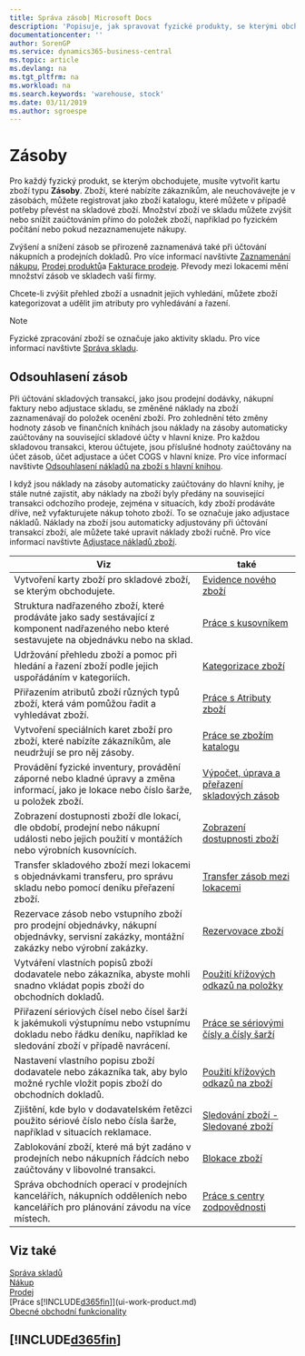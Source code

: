 ```yaml
---
title: Správa zásob| Microsoft Docs
description: 'Popisuje, jak spravovat fyzické produkty, se kterými obchodujete, například manipulaci se zásobami ve vašem skladu.'
documentationcenter: ''
author: SorenGP
ms.service: dynamics365-business-central
ms.topic: article
ms.devlang: na
ms.tgt_pltfrm: na
ms.workload: na
ms.search.keywords: 'warehouse, stock'
ms.date: 03/11/2019
ms.author: sgroespe
---
```


# <a name="inventory"></a>Zásoby
Pro každý fyzický produkt, se kterým obchodujete, musíte vytvořit kartu zboží typu **Zásoby**. Zboží, které nabízíte zákazníkům, ale neuchovávejte je v zásobách, můžete registrovat jako zboží katalogu, které můžete v případě potřeby převést na skladové zboží. Množství zboží ve skladu můžete zvýšit nebo snížit zaúčtováním přímo do položek zboží, například po fyzickém počítání nebo pokud nezaznamenujete nákupy.

Zvýšení a snížení zásob se přirozeně zaznamenává také při účtování nákupních a prodejních dokladů. Pro více informací navštivte [Zaznamenání nákupu](purchasing-how-record-purchases.md), [Prodej produktů](sales-how-sell-products.md)a [Fakturace prodeje](sales-how-invoice-sales.md). Převody mezi lokacemi mění množství zásob ve skladech vaší firmy.   

Chcete-li zvýšit přehled zboží a usnadnit jejich vyhledání, můžete zboží kategorizovat a udělit jim atributy pro vyhledávání a řazení.

> [!NOTE]
> Fyzické zpracování zboží se označuje jako aktivity skladu. Pro více informací navštivte [Správa skladu](warehouse-manage-warehouse.md).

## <a name="inventory-reconciliation"></a>Odsouhlasení zásob
Při účtování skladových transakcí, jako jsou prodejní dodávky, nákupní faktury nebo adjustace skladu, se změněné náklady na zboží zaznamenávají do položek ocenění zboží. Pro zohlednění této změny hodnoty zásob ve finančních knihách jsou náklady na zásoby automaticky zaúčtovány na související skladové účty v hlavní knize. Pro každou skladovou transakci, kterou účtujete, jsou příslušné hodnoty zaúčtovány na účet zásob, účet adjustace a účet COGS v hlavní knize. Pro více informací navštivte [Odsouhlasení nákladů na zboží s hlavní knihou](finance-how-to-post-inventory-costs-to-the-general-ledger.md).

I když jsou náklady na zásoby automaticky zaúčtovány do hlavní knihy, je stále nutné zajistit, aby náklady na zboží byly předány na související transakci odchozího prodeje, zejména v situacích, kdy zboží prodáváte dříve, než vyfakturujete nákup tohoto zboží. To se označuje jako adjustace nákladů. Náklady na zboží jsou automaticky adjustovány při účtování transakcí zboží, ale můžete také upravit náklady zboží ručně. Pro více informací navštivte [Adjustace nákladů zboží](inventory-how-adjust-item-costs.md).

|Viz |také |
|---|----|
|Vytvoření karty zboží pro skladové zboží, se kterým obchodujete.|[Evidence nového zboží](inventory-how-register-new-items.md)|
|Struktura nadřazeného zboží, které prodáváte jako sady sestávající z komponent nadřazeného nebo které sestavujete na objednávku nebo na sklad.|[Práce s kusovníkem](inventory-how-work-BOMs.md)|
|Udržování přehledu zboží a pomoc při hledání a řazení zboží podle jejich uspořádáním v kategoriích.|[Kategorizace zboží](inventory-how-categorize-items.md)|
|Přiřazením atributů zboží různých typů zboží, která vám pomůžou řadit a vyhledávat zboží.|[Práce s Atributy zboží](inventory-how-work-item-attributes.md)|
|Vytvoření speciálních karet zboží pro zboží, které nabízíte zákazníkům, ale neudržují se pro něj zásoby.|[Práce se zbožím katalogu](inventory-how-work-nonstock-items.md)|
|Provádění fyzické inventury, provádění záporné nebo kladné úpravy a změna informací, jako je lokace nebo číslo šarže, u položek zboží.|[Výpočet, úprava a přeřazení skladových zásob](inventory-how-count-adjust-reclassify.md)|
|Zobrazení dostupnosti zboží dle lokací, dle období, prodejní nebo nákupní události nebo jejich použití v montážích nebo výrobních kusovnících.|[Zobrazení dostupnosti zboží](inventory-how-availability-overview.md)|
|Transfer skladového zboží mezi lokacemi s objednávkami transferu, pro správu skladu nebo pomocí deníku přeřazení zboží.|[Transfer zásob mezi lokacemi](inventory-how-transfer-between-locations.md)|
|Rezervace zásob nebo vstupního zboží pro prodejní objednávky, nákupní objednávky, servisní zakázky, montážní zakázky nebo výrobní zakázky.|[Rezervovace zboží](inventory-how-to-reserve-items.md)|
|Vytváření vlastních popisů zboží dodavatele nebo zákazníka, abyste mohli snadno vkládat popis zboží do obchodních dokladů.|[Použití křížových odkazů na položky](inventory-how-use-item-cross-refs.md)|
|Přiřazení sériových čísel nebo čísel šarží k jakémukoli výstupnímu nebo vstupnímu dokladu nebo řádku deníku, například ke sledování zboží v případě navrácení.|[Práce se sériovými čísly a čísly šarží](inventory-how-work-item-tracking.md)|
|Nastavení vlastního popisu zboží dodavatele nebo zákazníka tak, aby bylo možné rychle vložit popis zboží do obchodních dokladů.|[Použití křížových odkazů na zboží](inventory-how-use-item-cross-refs.md)|
|Zjištění, kde bylo v dodavatelském řetězci použito sériové číslo nebo čísla šarže, například v situacích reklamace.|[Sledování zboží - Sledované zboží](inventory-how-to-trace-item-tracked-items.md)|
|Zablokování zboží, které má být zadáno v prodejních nebo nákupních řádcích nebo zaúčtovány v libovolné transakci.|[Blokace zboží](inventory-how-block-items.md)|
|Správa obchodních operací v prodejních kancelářích, nákupních odděleních nebo kancelářích pro plánování závodu na více místech.|[Práce s centry zodpovědnosti](inventory-responsibility-centers.md)|

## <a name="see-also"></a>Viz také  
[Správa skladů](warehouse-manage-warehouse.md)  
[Nákup](purchasing-manage-purchasing.md)  
[Prodej](sales-manage-sales.md)    
[Práce s[!INCLUDE[d365fin](includes/d365fin_md.md)]](ui-work-product.md)  
[Obecné obchodní funkcionality](ui-across-business-areas.md)

## [!INCLUDE[d365fin](includes/free_trial_md.md)]  
